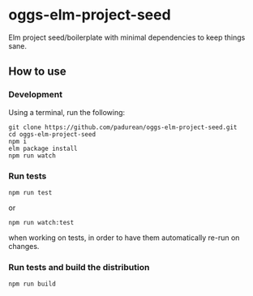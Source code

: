 # oggs-elm-project-seed
Elm project seed/boilerplate with minimal dependencies to keep things sane.

## How to use

### Development

Using a terminal, run the following:

```
git clone https://github.com/padurean/oggs-elm-project-seed.git
cd oggs-elm-project-seed
npm i
elm package install
npm run watch
```

### Run tests

```
npm run test
```

or

```
npm run watch:test
```

when working on tests, in order to have them automatically re-run on changes.


### Run tests and build the distribution

```
npm run build
```
